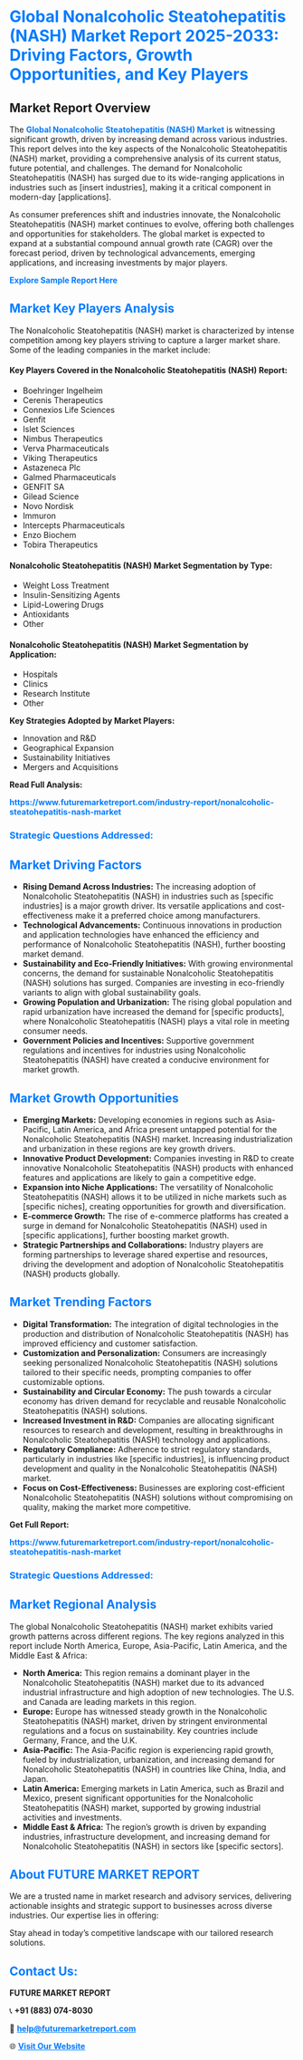 <h1 style="color: #007BFF;">Global Nonalcoholic Steatohepatitis (NASH) Market Report 2025-2033: Driving Factors, Growth Opportunities, and Key Players</h1>

<section id="overview">
<h2>Market Report Overview</h2>
<p>The <a href="https://www.futuremarketreport.com/industry-report/nonalcoholic-steatohepatitis-nash-market" style="color: #007BFF; text-decoration: none;"><strong>Global Nonalcoholic Steatohepatitis (NASH) Market</strong></a> is witnessing significant growth, driven by increasing demand across various industries. This report delves into the key aspects of the Nonalcoholic Steatohepatitis (NASH) market, providing a comprehensive analysis of its current status, future potential, and challenges. The demand for Nonalcoholic Steatohepatitis (NASH) has surged due to its wide-ranging applications in industries such as [insert industries], making it a critical component in modern-day [applications].</p>
<p>As consumer preferences shift and industries innovate, the Nonalcoholic Steatohepatitis (NASH) market continues to evolve, offering both challenges and opportunities for stakeholders. The global market is expected to expand at a substantial compound annual growth rate (CAGR) over the forecast period, driven by technological advancements, emerging applications, and increasing investments by major players.</p>
</section>

<section id="overview">
<p><a href="https://www.futuremarketreport.com/request-sample/reportId=61455" style="color: #007BFF; text-decoration: none;"><strong>Explore Sample Report Here</strong></a></p>
</section>

<section id="key-players">
<h2 style="color: #007BFF;">Market Key Players Analysis</h2>
<p>The Nonalcoholic Steatohepatitis (NASH) market is characterized by intense competition among key players striving to capture a larger market share. Some of the leading companies in the market include:</p>
<h4>Key Players Covered in the Nonalcoholic Steatohepatitis (NASH) Report:</h4>
<ul><li>Boehringer Ingelheim</li><li>Cerenis Therapeutics</li><li>Connexios Life Sciences</li><li>Genfit</li><li>Islet Sciences</li><li>Nimbus Therapeutics</li><li>Verva Pharmaceuticals</li><li>Viking Therapeutics</li><li>Astazeneca Plc</li><li>Galmed Pharmaceuticals</li><li>GENFIT SA</li><li>Gilead Science</li><li>Novo Nordisk</li><li>Immuron</li><li>Intercepts Pharmaceuticals</li><li>Enzo Biochem</li><li>Tobira Therapeutics</li></ul>
<h4>Nonalcoholic Steatohepatitis (NASH) Market Segmentation by Type:</h4>
<ul><li>Weight Loss Treatment</li><li>Insulin-Sensitizing Agents</li><li>Lipid-Lowering Drugs</li><li>Antioxidants</li><li>Other</li></ul>

<h4>Nonalcoholic Steatohepatitis (NASH) Market Segmentation by Application:</h4>
<ul><li>Hospitals</li><li>Clinics</li><li>Research Institute</li><li>Other</li></ul>
<p><strong>Key Strategies Adopted by Market Players:</strong></p>
<ul>
<li>Innovation and R&D</li>
<li>Geographical Expansion</li>
<li>Sustainability Initiatives</li>
<li>Mergers and Acquisitions</li>
</ul>
</section>

<section>
<p><strong>Read Full Analysis: </strong></p><a href="https://www.futuremarketreport.com/industry-report/nonalcoholic-steatohepatitis-nash-market" style="color: #007BFF; text-decoration: none;"><strong>https://www.futuremarketreport.com/industry-report/nonalcoholic-steatohepatitis-nash-market</strong></a>
<h3 style="color: #007BFF;">Strategic Questions Addressed:</h3>
</section>

<section id="driving-factors">
<h2 style="color: #007BFF;">Market Driving Factors</h2>
<ul>
<li><strong>Rising Demand Across Industries:</strong> The increasing adoption of Nonalcoholic Steatohepatitis (NASH) in industries such as [specific industries] is a major growth driver. Its versatile applications and cost-effectiveness make it a preferred choice among manufacturers.</li>
<li><strong>Technological Advancements:</strong> Continuous innovations in production and application technologies have enhanced the efficiency and performance of Nonalcoholic Steatohepatitis (NASH), further boosting market demand.</li>
<li><strong>Sustainability and Eco-Friendly Initiatives:</strong> With growing environmental concerns, the demand for sustainable Nonalcoholic Steatohepatitis (NASH) solutions has surged. Companies are investing in eco-friendly variants to align with global sustainability goals.</li>
<li><strong>Growing Population and Urbanization:</strong> The rising global population and rapid urbanization have increased the demand for [specific products], where Nonalcoholic Steatohepatitis (NASH) plays a vital role in meeting consumer needs.</li>
<li><strong>Government Policies and Incentives:</strong> Supportive government regulations and incentives for industries using Nonalcoholic Steatohepatitis (NASH) have created a conducive environment for market growth.</li>
</ul>
</section>

<section id="growth-opportunities">
<h2 style="color: #007BFF;">Market Growth Opportunities</h2>
<ul>
<li><strong>Emerging Markets:</strong> Developing economies in regions such as Asia-Pacific, Latin America, and Africa present untapped potential for the Nonalcoholic Steatohepatitis (NASH) market. Increasing industrialization and urbanization in these regions are key growth drivers.</li>
<li><strong>Innovative Product Development:</strong> Companies investing in R&D to create innovative Nonalcoholic Steatohepatitis (NASH) products with enhanced features and applications are likely to gain a competitive edge.</li>
<li><strong>Expansion into Niche Applications:</strong> The versatility of Nonalcoholic Steatohepatitis (NASH) allows it to be utilized in niche markets such as [specific niches], creating opportunities for growth and diversification.</li>
<li><strong>E-commerce Growth:</strong> The rise of e-commerce platforms has created a surge in demand for Nonalcoholic Steatohepatitis (NASH) used in [specific applications], further boosting market growth.</li>
<li><strong>Strategic Partnerships and Collaborations:</strong> Industry players are forming partnerships to leverage shared expertise and resources, driving the development and adoption of Nonalcoholic Steatohepatitis (NASH) products globally.</li>
</ul>
</section>

<section id="trending-factors">
<h2 style="color: #007BFF;">Market Trending Factors</h2>
<ul>
<li><strong>Digital Transformation:</strong> The integration of digital technologies in the production and distribution of Nonalcoholic Steatohepatitis (NASH) has improved efficiency and customer satisfaction.</li>
<li><strong>Customization and Personalization:</strong> Consumers are increasingly seeking personalized Nonalcoholic Steatohepatitis (NASH) solutions tailored to their specific needs, prompting companies to offer customizable options.</li>
<li><strong>Sustainability and Circular Economy:</strong> The push towards a circular economy has driven demand for recyclable and reusable Nonalcoholic Steatohepatitis (NASH) solutions.</li>
<li><strong>Increased Investment in R&D:</strong> Companies are allocating significant resources to research and development, resulting in breakthroughs in Nonalcoholic Steatohepatitis (NASH) technology and applications.</li>
<li><strong>Regulatory Compliance:</strong> Adherence to strict regulatory standards, particularly in industries like [specific industries], is influencing product development and quality in the Nonalcoholic Steatohepatitis (NASH) market.</li>
<li><strong>Focus on Cost-Effectiveness:</strong> Businesses are exploring cost-efficient Nonalcoholic Steatohepatitis (NASH) solutions without compromising on quality, making the market more competitive.</li>
</ul>
</section>

<section>
<p><strong>Get Full Report: </strong></p><a href="https://www.futuremarketreport.com/industry-report/nonalcoholic-steatohepatitis-nash-market" style="color: #007BFF; text-decoration: none;"><strong>https://www.futuremarketreport.com/industry-report/nonalcoholic-steatohepatitis-nash-market</strong></a>
<h3 style="color: #007BFF;">Strategic Questions Addressed:</h3>
</section>


<section id="regional-analysis">
<h2 style="color: #007BFF;">Market Regional Analysis</h2>
<p>The global Nonalcoholic Steatohepatitis (NASH) market exhibits varied growth patterns across different regions. The key regions analyzed in this report include North America, Europe, Asia-Pacific, Latin America, and the Middle East & Africa:</p>
<ul>
<li><strong>North America:</strong> This region remains a dominant player in the Nonalcoholic Steatohepatitis (NASH) market due to its advanced industrial infrastructure and high adoption of new technologies. The U.S. and Canada are leading markets in this region.</li>
<li><strong>Europe:</strong> Europe has witnessed steady growth in the Nonalcoholic Steatohepatitis (NASH) market, driven by stringent environmental regulations and a focus on sustainability. Key countries include Germany, France, and the U.K.</li>
<li><strong>Asia-Pacific:</strong> The Asia-Pacific region is experiencing rapid growth, fueled by industrialization, urbanization, and increasing demand for Nonalcoholic Steatohepatitis (NASH) in countries like China, India, and Japan.</li>
<li><strong>Latin America:</strong> Emerging markets in Latin America, such as Brazil and Mexico, present significant opportunities for the Nonalcoholic Steatohepatitis (NASH) market, supported by growing industrial activities and investments.</li>
<li><strong>Middle East & Africa:</strong> The region’s growth is driven by expanding industries, infrastructure development, and increasing demand for Nonalcoholic Steatohepatitis (NASH) in sectors like [specific sectors].</li>
</ul>
</section>

<footer>
<h2 style="color: #007BFF;">About FUTURE MARKET REPORT</h2>
<p>We are a trusted name in market research and advisory services, delivering actionable insights and strategic support to businesses across diverse industries. Our expertise lies in offering:</p>

<p>Stay ahead in today’s competitive landscape with our tailored research solutions.</p>

<h2 style="color: #007BFF;">Contact Us:</h2>
<p><strong>FUTURE MARKET REPORT</strong></p>
<p>📞 <strong>+91 (883) 074-8030</strong></p>
<p>📧 <strong><a href="mailto:help@futuremarketreport.com" style="color: #007BFF;">help@futuremarketreport.com</a></strong></p>
<p>🌐 <strong><a href="https://www.futuremarketreport.com/" style="color: #007BFF;">Visit Our Website</a></strong></p>
</footer>
